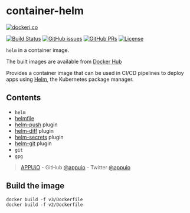 # container-helm

[![dockeri.co](http://dockeri.co/image/appuio/helm)](https://hub.docker.com/r/appuio/helm/)

[![Build Status](https://img.shields.io/docker/cloud/build/appuio/helm.svg)](https://hub.docker.com/r/appuio/helm/builds
) [![GitHub issues](https://img.shields.io/github/issues-raw/appuio/container-helm.svg)](https://github.com/appuio/container-helm/issues
) [![GitHub PRs](https://img.shields.io/github/issues-pr-raw/appuio/container-helm.svg)](https://github.com/appuio/container-helm/pulls
) [![License](https://img.shields.io/github/license/appuio/container-helm.svg)](https://github.com/appuio/container-helm/blob/master/LICENSE)


`helm` in a container image.

The built images are available from [Docker Hub][hub]

Provides a container image that can be used in CI/CD pipelines to deploy apps using [Helm][], the Kubernetes package manager.

## Contents

- `helm`
- [helmfile][]
- [helm-push][] plugin
- [helm-diff][] plugin
- [helm-secrets][] plugin
- [helm-git][] plugin
- `git`
- `gpg`


> [APPUiO](https://appuio.ch) -
> GitHub [@appuio](https://github.com/appuio) -
> Twitter [@appuio](https://twitter.com/appuio)

[hub]: https://hub.docker.com/r/appuio/helm/
[Helm]: https://helm.sh
[helmfile]: https://github.com/roboll/helmfile
[helm-push]: https://github.com/chartmuseum/helm-push
[helm-diff]: https://github.com/databus23/helm-diff
[helm-secrets]: https://github.com/jkroepke/helm-secrets
[helm-git]: https://github.com/aslafy-z/helm-git

## Build the image

```console
docker build -f v3/Dockerfile
docker build -f v2/Dockerfile
```
